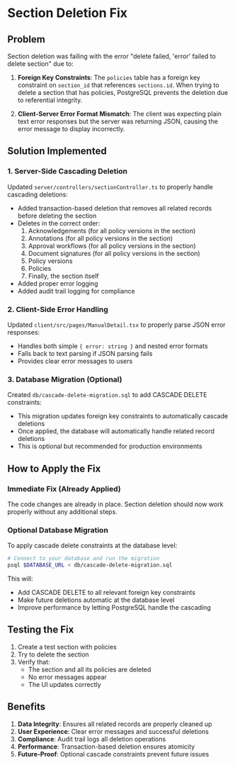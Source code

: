 # Section Deletion Fix

## Problem
Section deletion was failing with the error "delete failed, 'error' failed to delete section" due to:

1. **Foreign Key Constraints**: The `policies` table has a foreign key constraint on `section_id` that references `sections.id`. When trying to delete a section that has policies, PostgreSQL prevents the deletion due to referential integrity.

2. **Client-Server Error Format Mismatch**: The client was expecting plain text error responses but the server was returning JSON, causing the error message to display incorrectly.

## Solution Implemented

### 1. Server-Side Cascading Deletion
Updated `server/controllers/sectionController.ts` to properly handle cascading deletions:

- Added transaction-based deletion that removes all related records before deleting the section
- Deletes in the correct order:
  1. Acknowledgements (for all policy versions in the section)
  2. Annotations (for all policy versions in the section)
  3. Approval workflows (for all policy versions in the section)
  4. Document signatures (for all policy versions in the section)
  5. Policy versions
  6. Policies
  7. Finally, the section itself
- Added proper error logging
- Added audit trail logging for compliance

### 2. Client-Side Error Handling
Updated `client/src/pages/ManualDetail.tsx` to properly parse JSON error responses:

- Handles both simple `{ error: string }` and nested error formats
- Falls back to text parsing if JSON parsing fails
- Provides clear error messages to users

### 3. Database Migration (Optional)
Created `db/cascade-delete-migration.sql` to add CASCADE DELETE constraints:

- This migration updates foreign key constraints to automatically cascade deletions
- Once applied, the database will automatically handle related record deletions
- This is optional but recommended for production environments

## How to Apply the Fix

### Immediate Fix (Already Applied)
The code changes are already in place. Section deletion should now work properly without any additional steps.

### Optional Database Migration
To apply cascade delete constraints at the database level:

```bash
# Connect to your database and run the migration
psql $DATABASE_URL < db/cascade-delete-migration.sql
```

This will:
- Add CASCADE DELETE to all relevant foreign key constraints
- Make future deletions automatic at the database level
- Improve performance by letting PostgreSQL handle the cascading

## Testing the Fix

1. Create a test section with policies
2. Try to delete the section
3. Verify that:
   - The section and all its policies are deleted
   - No error messages appear
   - The UI updates correctly

## Benefits

1. **Data Integrity**: Ensures all related records are properly cleaned up
2. **User Experience**: Clear error messages and successful deletions
3. **Compliance**: Audit trail logs all deletion operations
4. **Performance**: Transaction-based deletion ensures atomicity
5. **Future-Proof**: Optional cascade constraints prevent future issues